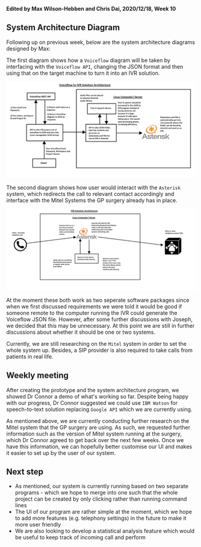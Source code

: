 **Edited by Max Wilson-Hebben and Chris Dai, 2020/12/18, Week 10**

## System Architecture Diagram

Following up on previous week, below are the system architecture diagrams designed by Max:

The first diagram shows how a `Voiceflow` diagram will be taken by interfacing with the `Voiceflow API`, changing the JSON format and then using that on the target machine to turn it into an IVR solution. 

![image](/dev_blog/image_bank/2020-12-18-1.png)

The second diagram shows how user would interact with the `Asterisk` system, which redirects the call to relevant contact accordingly and interface with the Mitel Systems the GP surgery already has in place. 

![image](/dev_blog/image_bank/2020-12-18-2.png)

At the moment these both work as two seperate software packages since when we first discussed requirements we were told it would be good if someone remote to the computer running the IVR could generate the Voiceflow JSON file. However, after some further discussions with Joseph, we decided that this may be unnecessary. At this point we are still in further discussions about whether it should be one or two systems.

Currently, we are still researching on the `Mitel` system in order to set the whole system up. Besides, a SIP provider is also required to take calls from patients in real life.

## Weekly **meeting**

After creating the prototype and the system architecture program, we showed Dr Connor a demo of what's working so far. Despite being happy with our progress, Dr Connor suggested we could use `IBM Watson` for speech-to-text solution replacing `Google API` which we are currently using. 

As mentioned above, we are currently conducting further research on the Mitel system that the GP surgery are using. As such, we requested further information such as the version of Mitel system running at the surgery, which Dr Connor agreed to get back over the next few weeks. Once we have this information, we can hopefully better customise our UI and makes it easier to set up by the user of our system.

## **Next step**

- As mentioned, our system is currently running based on two separate programs - which we hope to merge into one such that the whole project can be created by only clicking rather than running command lines
- The UI of our program are rather simple at the moment, which we hope to add more features (e.g. telephony settings) in the future to make it more user friendly
- We are also looking to develop a statistical analysis feature which would be useful to keep track of incoming call and perform

